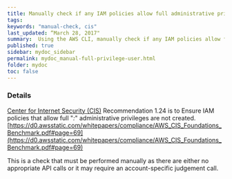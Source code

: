 ```yaml
---
title: Manually check if any IAM policies allow full administrative privileges on the account
tags:
keywords: "manual-check, cis"
last_updated: “March 28, 2017"
summary:  Using the AWS CLI, manually check if any IAM policies allow full administrative privileges on the account
published: true
sidebar: mydoc_sidebar
permalink: mydoc_manual-full-privilege-user.html
folder: mydoc
toc: false
---
```


### Details  
[Center for Internet Security (CIS)](https://www.cisecurity.org/) Recommendation 1.24 is to Ensure IAM policies that allow full "*:*" administrative privileges are not created. [https://d0.awsstatic.com/whitepapers/compliance/AWS_CIS_Foundations_Benchmark.pdf#page=69](https://d0.awsstatic.com/whitepapers/compliance/AWS_CIS_Foundations_Benchmark.pdf#page=69) 

This is a check that must be performed manually as there are either no appropriate API calls or it may require an account-specific judgement call.
